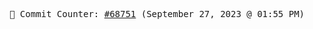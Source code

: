 <p align="center">
    <samp>
        📮 Commit Counter: <a href="https://github.com/Javascript-void0/Javascript-void0/commits/main">#68751</a> (September 27, 2023 @ 01:55 PM)
    </samp>
</p>